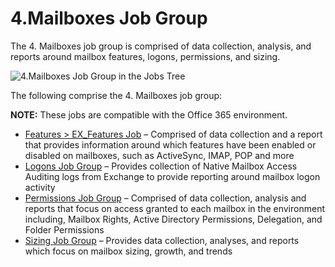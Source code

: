 # 4.Mailboxes Job Group

The 4. Mailboxes job group is comprised of data collection, analysis, and reports around mailbox
features, logons, permissions, and sizing.

![4.Mailboxes Job Group in the Jobs Tree](/img/product_docs/accessanalyzer/admin/hostmanagement/jobstree.webp)

The following comprise the 4. Mailboxes job group:

**NOTE:** These jobs are compatible with the Office 365 environment.

- [Features > EX_Features Job](/docs/accessanalyzer/12.0/solutions/exchange/mailboxes/ex_features.md) – Comprised of data collection and a report that
  provides information around which features have been enabled or disabled on mailboxes, such as
  ActiveSync, IMAP, POP and more
- [Logons Job Group](/docs/accessanalyzer/12.0/solutions/exchange/mailboxes/logons/overview.md) – Provides collection of Native Mailbox Access Auditing
  logs from Exchange to provide reporting around mailbox logon activity
- [Permissions Job Group](/docs/accessanalyzer/12.0/solutions/exchange/mailboxes/permissions/overview.md) – Comprised of data collection, analysis and
  reports that focus on access granted to each mailbox in the environment including, Mailbox Rights,
  Active Directory Permissions, Delegation, and Folder Permissions
- [Sizing Job Group](/docs/accessanalyzer/12.0/solutions/exchange/mailboxes/sizing/overview.md) – Provides data collection, analyses, and reports which
  focus on mailbox sizing, growth, and trends
